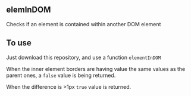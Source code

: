 ## elemInDOM

Checks if an element is contained within another DOM element 

## To use

Just download this repository, and use a function  ```elementInDOM``` 

When the inner element borders are having value the same values as the parent ones, a ```false``` value is being returned. 

When the difference is >1px ```true``` value is returned.
